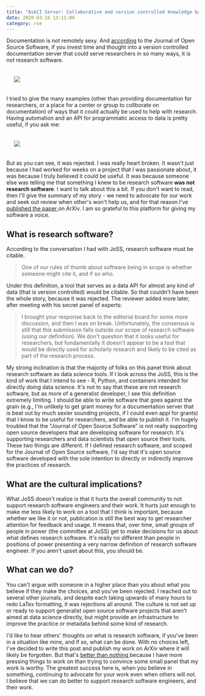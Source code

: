 ```yaml
---
title: "AskCI Server: Collaborative and version controlled knowledge base"
date: 2020-03-16 13:11:00
category: rse
---
```


Documentation is not remotely sexy. And <a href="https://github.com/openjournals/joss-reviews/issues/1961" target="_blank">according</a> 
to the Journal of Open Source Software, if you invest time and thought into a version controlled
documentation server that could serve researchers in so many ways, it is not research software.

<div style="padding:20px">
<img src="https://vsoch.github.io/assets/images/posts/askci/not-research-software.png">
</div>


I tried to give the many examples (other than providing documentation for researchers,
or a place for a center or group to collborate on documentation) of ways that it could
actually be used to help with research. Having automation and an API for programmatic access
to data is pretty useful, if you ask me:

<div style="padding:20px">
<img src="https://vsoch.github.io/assets/images/posts/askci/rejected.png">
</div>

But as you can see, it was rejected. I was really heart broken. It wasn't just
because I had worked for weeks on a project that I was passionate about, it was because
I truly believed it could be useful. It was because someone else was telling me that
something I knew to be research software <strong>was not research software</strong>.
I want to talk about this a bit. If you don't want to read, then I'll give the summary
of my story - we need to advocate for our work and seek out review when other's won't
help us, and for that reason I've <a href="https://arxiv.org/abs/2003.05973" target="_blank">published the paper </a>
on ArXiv. I am so grateful to this platform for giving my software a voice.

## What is research software?

According to the conversation I had with JoSS, research software must be citable.

> One of our rules of thumb about software being in scope is whether someone might cite it, and if so who.

Under this definition, a tool that serves as a data API for almost any kind of data
(that is version controlled) would be citable. So that couldn't have been the whole story,
because it was rejected. The reviewer added more later, after meeting with his secret
panel of experts:

> I brought your response back to the editorial board for some more discussion, and then I was on break. Unfortunately, the consensus is still that this submission falls outside our scope of research software (using our definition). We don't question that it looks useful for researchers, but fundamentally it doesn't appear to be a tool that would be directly used for scholarly research and likely to be cited as part of the research process.

My strong inclination is that the majority of folks on this panel think about
research software as data science tools. If I look across the JoSS, this is
the kind of work that I intend to see - R, Python, and containers intended for
directly doing data science. It's not to say that these are not research software,
but as more of a generalist developer, I see this definition extremely limiting.
I should be able to write software that goes against the grain (e.g., I'm unlikely to get
grant money for a documentation server that is beat out by much sexier sounding projects,
if I could even appl for grants) that I know to be useful for
researchers, and be able to publish it. I'm hugely troubled that the "Journal of Open
Source Software" is not really supporting open source developers that are developing
software for research. It's supporting researchers and data scientists that open
source their tools. These two things are different. If I defined research software,
and scoped for the Journal of Open Source software, I'd say that it's open source
software developed with the sole intention to directly or indirectly improve the 
practices of research.

## What are the cultural implications?

What JoSS doesn't realize is that it hurts the overall community to not support
research software engineers and their work. It hurts just enough to make me less likely
to work on a tool that I think is important, because whether we like it or not,
publication is still the best way to get researcher attention for feedback and usage.
It means that, over time, small groups of people in power (the committee at JoSS) get
to make decisions for us about what defines research software. It's really no different
than people in positions of power presenting a very narrow definition of research
software engineer. If you aren't upset about this, you should be. 


## What can we do?

You can't argue with someone in a higher place than you about what you believe if
they make the choices, and you've been rejected. I reached out to several
other journals, and despite each taking upwards of many hours to redo LaTex formatting,
it was rejections all around. The culture is not set up or ready to support generalist
open source software projects that aren't aimed at data science directly, but might provide
an infrastructure to improve the practice or metadata behind some kind of research.

I'd like to hear others' thoughts on what is research software, if you've been
in a situation like mine, and if so, what can be done. With no choices left, I've
decided to write this post and publish my work on ArXiv where it will
likely be forgotten. But that's 
<a href="https://arxiv.org/abs/2003.05973" target="_blank">better than nothing </a>
because I have more pressing things to work on than trying to convince some small
panel that my work is worthy. The greatest success here is, when you believe in
something, continuing to advocate for your work even when others will not. I believe
that we can do better to support research software engineers, and their work.
